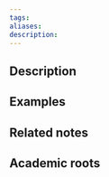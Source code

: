 ```yaml
---
tags: 
aliases: 
description:
---
```


## Description


## Examples 


## Related notes 

## Academic roots
